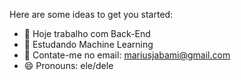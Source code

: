 Here are some ideas to get you started:

- 🔭 Hoje trabalho com Back-End 
- 🌱 Estudando Machine Learning  
- 👯 Contate-me no email: mariusjabami@gmail.com
- 😄 Pronouns: ele/dele 

